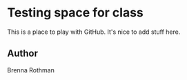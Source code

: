 # Testing space for class

This is a place to play with GitHub. It's nice to add stuff here. 

## Author

Brenna Rothman
